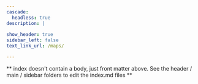 ```yaml
---
cascade:
  headless: true
description: |
  
show_header: true
sidebar_left: false
text_link_url: /maps/

---
```


** index doesn't contain a body, just front matter above.
See the header / main / sidebar folders to edit the index.md files **

